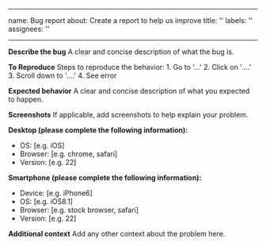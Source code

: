 * * *

name: Bug report
about: Create a report to help us improve
title: ''
labels: ''
assignees: ''

* * *

**Describe the bug**
A clear and concise description of what the bug is.

**To Reproduce**
Steps to reproduce the behavior:
1\. Go to '...'
2\. Click on '....'
3\. Scroll down to '....'
4\. See error

**Expected behavior**
A clear and concise description of what you expected to happen.

**Screenshots**
If applicable, add screenshots to help explain your problem.

**Desktop (please complete the following information):**

-   OS: \[e.g. iOS]
-   Browser: \[e.g. chrome, safari]
-   Version: \[e.g. 22]

**Smartphone (please complete the following information):**

-   Device: \[e.g. iPhone6]
-   OS: \[e.g. iOS8.1]
-   Browser: \[e.g. stock browser, safari]
-   Version: \[e.g. 22]

**Additional context**
Add any other context about the problem here.
